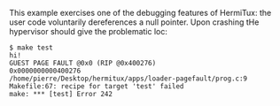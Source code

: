 This example exercises one of the debugging features of HermiTux: the user code
voluntarily dereferences a null pointer. Upon crashing tHe hypervisor should
give the problematic loc:

```
$ make test
hi!
GUEST PAGE FAULT @0x0 (RIP @0x400276)
0x0000000000400276
/home/pierre/Desktop/hermitux/apps/loader-pagefault/prog.c:9
Makefile:67: recipe for target 'test' failed
make: *** [test] Error 242
```
